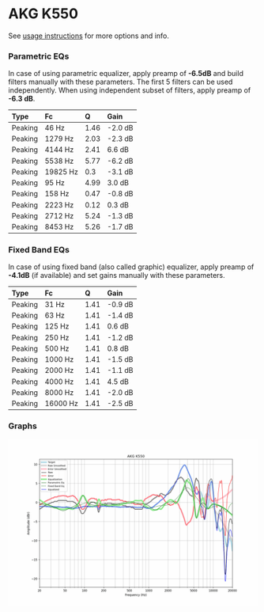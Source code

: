 # AKG K550
See [usage instructions](https://github.com/jaakkopasanen/AutoEq#usage) for more options and info.

### Parametric EQs
In case of using parametric equalizer, apply preamp of **-6.5dB** and build filters manually
with these parameters. The first 5 filters can be used independently.
When using independent subset of filters, apply preamp of **-6.3 dB**.

| Type    | Fc       |    Q | Gain    |
|:--------|:---------|:-----|:--------|
| Peaking | 46 Hz    | 1.46 | -2.0 dB |
| Peaking | 1279 Hz  | 2.03 | -2.3 dB |
| Peaking | 4144 Hz  | 2.41 | 6.6 dB  |
| Peaking | 5538 Hz  | 5.77 | -6.2 dB |
| Peaking | 19825 Hz | 0.3  | -3.1 dB |
| Peaking | 95 Hz    | 4.99 | 3.0 dB  |
| Peaking | 158 Hz   | 0.47 | -0.8 dB |
| Peaking | 2223 Hz  | 0.12 | 0.3 dB  |
| Peaking | 2712 Hz  | 5.24 | -1.3 dB |
| Peaking | 8453 Hz  | 5.26 | -1.7 dB |

### Fixed Band EQs
In case of using fixed band (also called graphic) equalizer, apply preamp of **-4.1dB**
(if available) and set gains manually with these parameters.

| Type    | Fc       |    Q | Gain    |
|:--------|:---------|:-----|:--------|
| Peaking | 31 Hz    | 1.41 | -0.9 dB |
| Peaking | 63 Hz    | 1.41 | -1.4 dB |
| Peaking | 125 Hz   | 1.41 | 0.6 dB  |
| Peaking | 250 Hz   | 1.41 | -1.2 dB |
| Peaking | 500 Hz   | 1.41 | 0.8 dB  |
| Peaking | 1000 Hz  | 1.41 | -1.5 dB |
| Peaking | 2000 Hz  | 1.41 | -1.1 dB |
| Peaking | 4000 Hz  | 1.41 | 4.5 dB  |
| Peaking | 8000 Hz  | 1.41 | -2.0 dB |
| Peaking | 16000 Hz | 1.41 | -2.5 dB |

### Graphs
![](./AKG%20K550.png)